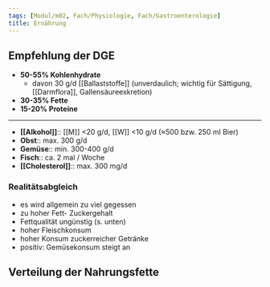 ```yaml
---
tags: [Modul/m02, Fach/Physiologie, Fach/Gastroenterologie]
title: Ernährung
---
```


## Empfehlung der DGE

-   **50-55% Kohlenhydrate**
    -   davon 30 g/d [[Ballaststoffe]] (unverdaulich; wichtig für Sättigung, [[Darmflora]], Gallensäureexkretion)
-   **30-35% Fette**
-   **15-20% Proteine**

---

-   **[[Alkohol]]**:: [[M]] <20 g/d, [[W]] <10 g/d (≈500 bzw. 250 ml Bier)
-   **Obst**:: max. 300 g/d
-   **Gemüse**:: min. 300-400 g/d
-   **Fisch**:: ca. 2 mal / Woche
-   **[[Cholesterol]]**:: max. 300 mg/d

### Realitätsabgleich
- es wird allgemein zu viel gegessen
- zu hoher Fett- Zuckergehalt
-  Fettqualität ungünstig (s. unten)
-  hoher Fleischkonsum
-  hoher Konsum zuckerreicher Getränke
-  positiv: Gemüsekonsum steigt an

## Verteilung der Nahrungsfette